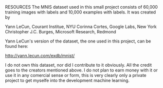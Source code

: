 RESOURCES
The MNIS dataset used in this small project consists of 60,000 training images
with labels and 10,000 examples with labels. It was created by

Yann LeCun, Courant Institue, NYU
Corinna Cortes, Google Labs, New York
Christopher J.C. Burges, Microsoft Research, Redmond

Yann LeCun's version of the dataset, the one used in this project, can be found here:

http://yann.lecun.com/exdb/mnist/

I do not own this dataset, nor did I contribute to it obviously. All the credit goes to the creators mentioned above.
I do not plan to earn money with it or use it in any comercial sense or form, this is very clearly only a private project to
get myselfe into the development machine learning.

